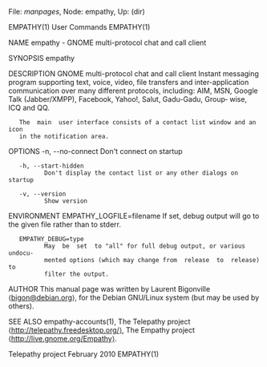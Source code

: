 File: *manpages*,  Node: empathy,  Up: (dir)

EMPATHY(1)                       User Commands                      EMPATHY(1)



NAME
       empathy - GNOME multi-protocol chat and call client

SYNOPSIS
       empathy

DESCRIPTION
       GNOME  multi-protocol  chat  and  call client Instant messaging program
       supporting text, voice, video,  file  transfers  and  inter-application
       communication  over  many  different  protocols,  including:  AIM, MSN,
       Google Talk (Jabber/XMPP), Facebook, Yahoo!, Salut,  Gadu-Gadu,  Group‐
       wise, ICQ and QQ.

       The  main  user interface consists of a contact list window and an icon
       in the notification area.

OPTIONS
       -n, --no-connect
              Don't connect on startup

       -h, --start-hidden
              Don't display the contact list or any other dialogs on startup

       -v, --version
              Show version

ENVIRONMENT
       EMPATHY_LOGFILE=filename
              If set, debug output will go to the given file  rather  than  to
              stderr.

       EMPATHY_DEBUG=type
              May  be  set  to "all" for full debug output, or various undocu‐
              mented options (which may change from  release  to  release)  to
              filter the output.

AUTHOR
       This  manual page was written by Laurent Bigonville ⟨bigon@debian.org⟩,
       for the Debian GNU/Linux system (but may be used by others).

SEE ALSO
       empathy-accounts(1),          The           Telepathy           project
       ⟨http://telepathy.freedesktop.org/⟩,      The      Empathy      project
       ⟨http://live.gnome.org/Empathy⟩.



Telepathy project                February 2010                      EMPATHY(1)
